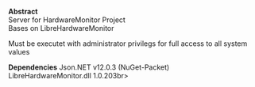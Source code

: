 **Abstract**   
Server for HardwareMonitor Project<br>
Bases on LibreHardwareMonitor<br>

Must be executet with administrator privilegs for full access to all system values


**Dependencies**
Json.NET v12.0.3 (NuGet-Packet)<br>
LibreHardwareMonitor.dll 1.0.203br>

